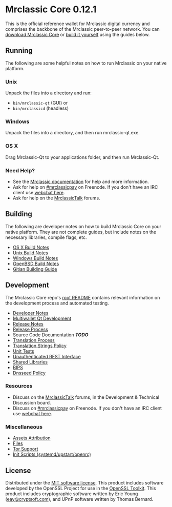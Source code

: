 Mrclassic Core 0.12.1
=====================

This is the official reference wallet for Mrclassic digital currency and comprises the backbone of the Mrclassic peer-to-peer network. You can [download Mrclassic Core](https://www.mrclassic.org/downloads/) or [build it yourself](#building) using the guides below.

Running
---------------------
The following are some helpful notes on how to run Mrclassic on your native platform.

### Unix

Unpack the files into a directory and run:

- `bin/mrclassic-qt` (GUI) or
- `bin/mrclassicd` (headless)

### Windows

Unpack the files into a directory, and then run mrclassic-qt.exe.

### OS X

Drag Mrclassic-Qt to your applications folder, and then run Mrclassic-Qt.

### Need Help?

* See the [Mrclassic documentation](https://mrclassicpay.atlassian.net/wiki/display/DOC)
for help and more information.
* Ask for help on [#mrclassicpay](http://webchat.freenode.net?channels=mrclassicpay) on Freenode. If you don't have an IRC client use [webchat here](http://webchat.freenode.net?channels=mrclassicpay).
* Ask for help on the [MrclassicTalk](https://mrclassictalk.org/) forums.

Building
---------------------
The following are developer notes on how to build Mrclassic Core on your native platform. They are not complete guides, but include notes on the necessary libraries, compile flags, etc.

- [OS X Build Notes](build-osx.md)
- [Unix Build Notes](build-unix.md)
- [Windows Build Notes](build-windows.md)
- [OpenBSD Build Notes](build-openbsd.md)
- [Gitian Building Guide](gitian-building.md)

Development
---------------------
The Mrclassic Core repo's [root README](/README.md) contains relevant information on the development process and automated testing.

- [Developer Notes](developer-notes.md)
- [Multiwallet Qt Development](multiwallet-qt.md)
- [Release Notes](release-notes.md)
- [Release Process](release-process.md)
- Source Code Documentation ***TODO***
- [Translation Process](translation_process.md)
- [Translation Strings Policy](translation_strings_policy.md)
- [Unit Tests](unit-tests.md)
- [Unauthenticated REST Interface](REST-interface.md)
- [Shared Libraries](shared-libraries.md)
- [BIPS](bips.md)
- [Dnsseed Policy](dnsseed-policy.md)

### Resources
* Discuss on the [MrclassicTalk](https://mrclassictalk.org/) forums, in the Development & Technical Discussion board.
* Discuss on [#mrclassicpay](http://webchat.freenode.net/?channels=mrclassicpay) on Freenode. If you don't have an IRC client use [webchat here](http://webchat.freenode.net/?channels=mrclassicpay).

### Miscellaneous
- [Assets Attribution](assets-attribution.md)
- [Files](files.md)
- [Tor Support](tor.md)
- [Init Scripts (systemd/upstart/openrc)](init.md)

License
---------------------
Distributed under the [MIT software license](http://www.opensource.org/licenses/mit-license.php).
This product includes software developed by the OpenSSL Project for use in the [OpenSSL Toolkit](https://www.openssl.org/). This product includes
cryptographic software written by Eric Young ([eay@cryptsoft.com](mailto:eay@cryptsoft.com)), and UPnP software written by Thomas Bernard.
